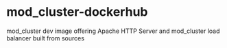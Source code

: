 # mod_cluster-dockerhub
mod_cluster dev image offering Apache HTTP Server and mod_cluster load balancer built from sources
